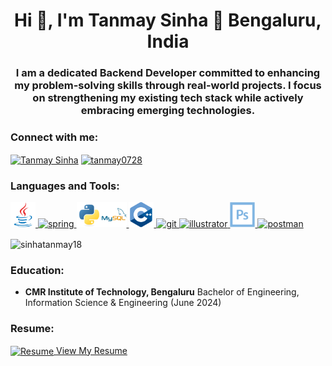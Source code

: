 <h1 align="center">Hi 👋, I'm Tanmay Sinha 📍 Bengaluru, India</h1>
<h3 align="center">I am a dedicated Backend Developer committed to enhancing my problem-solving skills through real-world projects. I focus on strengthening my existing tech stack while actively embracing emerging technologies.</h3>

<h3 align="left">Connect with me:</h3>
<p align="left">
<a href="https://linkedin.com/in/tanmay-sinha-307a85230" target="blank"><img align="center" src="https://raw.githubusercontent.com/rahuldkjain/github-profile-readme-generator/master/src/images/icons/Social/linked-in-alt.svg" alt="Tanmay Sinha" height="30" width="40" /></a>
<a href="https://www.leetcode.com/tanmay0728" target="blank"><img align="center" src="https://raw.githubusercontent.com/rahuldkjain/github-profile-readme-generator/master/src/images/icons/Social/leet-code.svg" alt="tanmay0728" height="30" width="40" /></a>
</p>

<h3 align="left">Languages and Tools:</h3>
<p align="left"> <a href="https://www.java.com" target="_blank" rel="noreferrer"> <img src="https://raw.githubusercontent.com/devicons/devicon/master/icons/java/java-original.svg" alt="java" width="40" height="40"/> </a> <a href="https://spring.io/" target="_blank" rel="noreferrer"> <img src="https://www.vectorlogo.zone/logos/springio/springio-icon.svg" alt="spring" width="40" height="40"/> </a> <a href="https://www.mysql.com/" target="_blank" rel="noreferrer"> <a href="https://www.python.org" target="_blank" rel="noreferrer"> <img src="https://raw.githubusercontent.com/devicons/devicon/master/icons/python/python-original.svg" alt="python" width="40" height="40"/><img src="https://raw.githubusercontent.com/devicons/devicon/master/icons/mysql/mysql-original-wordmark.svg" alt="mysql" width="40" height="40"/> </a> <a href="https://www.w3schools.com/cpp/" target="_blank" rel="noreferrer"> <img src="https://raw.githubusercontent.com/devicons/devicon/master/icons/cplusplus/cplusplus-original.svg" alt="cplusplus" width="40" height="40"/> </a> <a href="https://git-scm.com/" target="_blank" rel="noreferrer"> <img src="https://www.vectorlogo.zone/logos/git-scm/git-scm-icon.svg" alt="git" width="40" height="40"/> </a> <a href="https://www.adobe.com/in/products/illustrator.html" target="_blank" rel="noreferrer"> <img src="https://www.vectorlogo.zone/logos/adobe_illustrator/adobe_illustrator-icon.svg" alt="illustrator" width="40" height="40"/> </a>   <a href="https://www.photoshop.com/en" target="_blank" rel="noreferrer"> <img src="https://raw.githubusercontent.com/devicons/devicon/master/icons/photoshop/photoshop-line.svg" alt="photoshop" width="40" height="40"/> </a> <a href="https://postman.com" target="_blank" rel="noreferrer"> <img src="https://www.vectorlogo.zone/logos/getpostman/getpostman-icon.svg" alt="postman" width="40" height="40"/> </a>  </a>  </p>

<p><img align="center" src="https://github-readme-stats.vercel.app/api/top-langs?username=sinhatanmay18&show_icons=true&locale=en&layout=compact" alt="sinhatanmay18" /></p>

<h3 align="left">Education:</h3>
<p align="left">
  <!-- Add your educational details here -->
  <ul>
    <li><strong>CMR Institute of Technology, Bengaluru</strong> Bachelor of Engineering, Information Science & Engineering (June 2024) </li>
    <!-- Additional educational details -->
  </ul>
</p>

<h3 align="left">Resume:</h3>
<p align="left">
  <a href="https://drive.google.com/file/d/1u26QFOaVCqS5olVhqbGJLUgYp2Kv47UY/view?usp=sharing" target="_blank"><img align="center" src="URL_TO_RESUME_ICON" alt="Resume" height="30" width="40"/> View My Resume</a>
</p>
